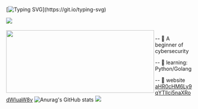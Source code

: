 ### 
[![Typing SVG](https://readme-typing-svg.demolab.com?font=Fira+Code&pause=1000&width=435&lines=Welcome+to+my+github+%F0%9F%91%8B!!!)](https://git.io/typing-svg)





<img align="left" src="https://visitor-badge.glitch.me/badge?page_id=ja9er">
<br>
<br>

<img width="400px" height="170px" align="left" src="https://github-readme-stats.vercel.app/api/top-langs/?username=ja9er&layout=compact&hide_border=true&langs_count=10"> 

-- 📙 A beginner of cybersecurity
  
-- 💪 learning: Python/Golang 
  
-- 🎈 website <a href="">aHR0cHM6Ly9qYTllci5naXRodWIuaW8v</a>
![Anurag's GitHub stats](https://github-readme-stats.vercel.app/api?username=ja9er&show_icons=true&theme=radical)
  <img src="https://activity-graph.herokuapp.com/graph?username=Ashutosh00710&theme=react-dark&custom_title=%E8%BA%BA%20%20%E5%B9%B3&hide_border=true"> 
</div>
